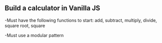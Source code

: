 Build a calculator in Vanilla JS
------------------------------------------------

-Must have the following functions to start: add, subtract, multiply, divide, square root, square

-Must use a modular pattern